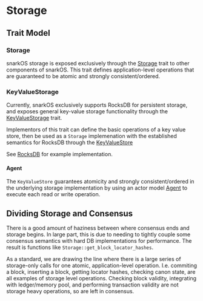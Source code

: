 # Storage

## Trait Model

### Storage

snarkOS storage is exposed exclusively through the [Storage](https://github.com/AleoHQ/snarkOS/blob/staging/storage/src/storage.rs) trait to other components of snarkOS. This trait defines application-level operations that are guaranteed to be atomic and strongly consistent/ordered.

### KeyValueStorage

Currently, snarkOS exclusively supports RocksDB for persistent storage, and exposes general key-value storage functionality through the [KeyValueStorage](https://github.com/AleoHQ/snarkOS/blob/staging/storage/src/key_value/mod.rs) trait.

Implementors of this trait can define the basic operations of a key value store, then be used as a `Storage` implemenation with the established semantics for RocksDB through the [KeyValueStore](https://github.com/AleoHQ/snarkOS/blob/staging/storage/src/key_value/storage.rs)

See [RocksDB](https://github.com/AleoHQ/snarkOS/blob/staging/storage/src/rocks.rs) for example implementation.

#### Agent
The `KeyValueStore` guarantees atomicity and strongly consistent/ordered in the underlying storage implementation by using an actor model [Agent](https://github.com/AleoHQ/snarkOS/blob/staging/storage/src/key_value/agent/mod.rs) to execute each read or write operation.

## Dividing Storage and Consensus

There is a good amount of haziness between where consensus ends and storage begins. In large part, this is due to needing to tightly couple some consensus semantics with hard DB implementations for performance. The result is functions like `Storage::get_block_locator_hashes`.

As a standard, we are drawing the line where there is a large series of storage-only calls for one atomic, application-level operation. I.e. commiting a block, inserting a block, getting locator hashes, checking canon state, are all examples of storage level operations. Checking block validity, integrating with ledger/memory pool, and performing transaction validity are not storage heavy operations, so are left in consensus.

